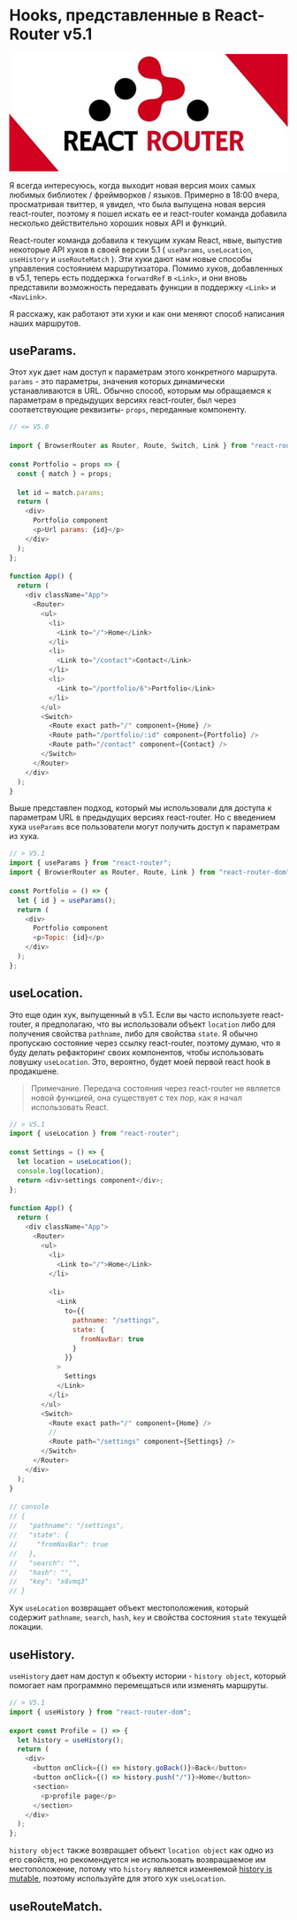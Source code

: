 # Hooks, представленные в React-Router v5.1

![logo-image](img/logo.jpg)

Я всегда интересуюсь, когда выходит новая версия моих самых любимых библиотек / фреймворков / языков. Примерно в 18:00 вчера, просматривая твиттер, я увидел, что была выпущена новая версия react-router, поэтому я пошел искать ее и react-router команда добавила несколько действительно хороших новых API и функций.

React-router команда добавила к текущим хукам React, нвые, выпустив некоторые API хуков в своей версии 5.1 ( `useParams`, `useLocation`, `useHistory` и `useRouteMatch` ). Эти хуки дают нам новые способы управления состоянием маршрутизатора. Помимо хуков, добавленных в v5.1, теперь есть поддержка `forwardRef` в `<Link>`, и они вновь представили возможность передавать функции в поддержку `<Link>` и `<NavLink>`.

Я расскажу, как работают эти хуки и как они меняют способ написания наших маршрутов.

## useParams.

Этот хук дает нам доступ к параметрам этого конкретного маршрута. `params` - это параметры, значения которых динамически устанавливаются в URL. Обычно способ, которым мы обращаемся к параметрам в предыдущих версиях react-router, был через соответствующие реквизиты- `props`, переданные компоненту.

```javascript
// <= V5.0

import { BrowserRouter as Router, Route, Switch, Link } from "react-router-dom";

const Portfolio = props => {
  const { match } = props;

  let id = match.params;
  return (
    <div>
      Portfolio component
      <p>Url params: {id}</p>
    </div>
  );
};

function App() {
  return (
    <div className="App">
      <Router>
        <ul>
          <li>
            <Link to="/">Home</Link>
          </li>
          <li>
            <Link to="/contact">Contact</Link>
          </li>
          <li>
            <Link to="/portfolio/6">Portfolio</Link>
          </li>
        </ul>
        <Switch>
          <Route exact path="/" component={Home} />
          <Route path="/portfolio/:id" component={Portfolio} />
          <Route path="/contact" component={Contact} />
        </Switch>
      </Router>
    </div>
  );
}
```

Выше представлен подход, который мы использовали для доступа к параметрам URL в предыдущих версиях react-router. Но с введением хука `useParams` все пользователи могут получить доступ к параметрам из хука.

```javascript
// > V5.1
import { useParams } from "react-router";
import { BrowserRouter as Router, Route, Link } from "react-router-dom";

const Portfolio = () => {
  let { id } = useParams();
  return (
    <div>
      Portfolio component
      <p>Topic: {id}</p>
    </div>
  );
};
```

## useLocation.

Это еще один хук, выпущенный в v5.1. Если вы часто используете react-router, я предполагаю, что вы использовали объект `location` либо для получения свойства `pathname`, либо для свойства `state`. Я обычно пропускаю состояние через ссылку react-router, поэтому думаю, что я буду делать рефакторинг своих компонентов, чтобы использовать ловушку `useLocation`. Это, вероятно, будет моей первой react hook в продакшене.

> Примечание. Передача состояния через <Link> react-router не является новой функцией, она существует с тех пор, как я начал использовать React.

```javascript
// > V5.1
import { useLocation } from "react-router";

const Settings = () => {
  let location = useLocation();
  console.log(location);
  return <div>settings component</div>;
};

function App() {
  return (
    <div className="App">
      <Router>
        <ul>
          <li>
            <Link to="/">Home</Link>
          </li>

          <li>
            <Link
              to={{
                pathname: "/settings",
                state: {
                  fromNavBar: true
                }
              }}
            >
              Settings
            </Link>
          </li>
        </ul>
        <Switch>
          <Route exact path="/" component={Home} />
          //
          <Route path="/settings" component={Settings} />
        </Switch>
      </Router>
    </div>
  );
}

// console
// {
//   "pathname": "/settings",
//   "state": {
//     "fromNavBar": true
//   },
//   "search": "",
//   "hash": "",
//   "key": "x8vmq3"
// }
```

Хук `useLocation` возвращает объект местоположения, который содержит `pathname`, `search`, `hash`, `key` и свойства состояния `state` текущей локации.

## useHistory.

`useHistory` дает нам доступ к объекту истории - `history object`, который помогает нам программно перемещаться или изменять маршруты.

```javascript
// > V5.1
import { useHistory } from "react-router-dom";

export const Profile = () => {
  let history = useHistory();
  return (
    <div>
      <button onClick={() => history.goBack()}>Back</button>
      <button onClick={() => history.push("/")}>Home</button>
      <section>
        <p>profile page</p>
      </section>
    </div>
  );
};
```

`history object` также возвращает объект `location object` как одно из его свойств, но рекомендуется не использовать возвращаемое им местоположение, потому что `history` является изменяемой [ history is mutable](https://github.com/ReactTraining/react-router/blob/master/packages/react-router/docs/api/history.md#history-is-mutable), поэтому используйте для этого хук `useLocation`.

## useRouteMatch.
